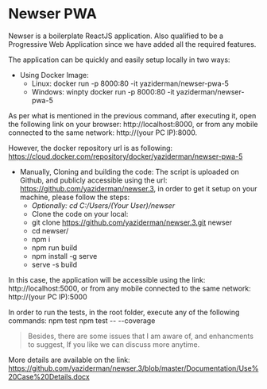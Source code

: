 # Newser PWA


Newser is a boilerplate ReactJS application. Also qualified to be a Progressive Web Application since we have added all the required features.

The application can be quickly and easily setup locally in two ways:

* Using Docker Image:
  * Linux:  docker run -p 8000:80 -it yaziderman/newser-pwa-5
  * Windows: winpty docker run -p 8000:80 -it yaziderman/newser-pwa-5

As per what is mentioned in the previous command, after executing it, open the following link on your browser: http://localhost:8000, or from any mobile connected to the same network: http://(your PC IP):8000.

However, the docker repository url is as following: https://cloud.docker.com/repository/docker/yaziderman/newser-pwa-5

* Manually, Cloning and building the code:
The script is uploaded on Github, and publicly accessible using the url: https://github.com/yaziderman/newser.3, in order to get it setup on your machine, please follow the steps:
   * *Optionally: cd C:/Users/(Your User)/newser*
   * Clone the code on your local:
   * git clone https://github.com/yaziderman/newser.3.git newser
   * cd newser/
   * npm i
   * npm run build
   * npm install -g serve <If not already installed>
   * serve -s build


In this case, the application will be accessible using the link: http://localhost:5000, or from any mobile connected to the same network: http://(your PC IP):5000

In order to run the tests, in the root folder, execute any of the following commands:
npm test
npm test -- --coverage

> Besides, there are some issues that I am aware of, and enhancments to suggest, If you like we can discuss more anytime.

More details are available on the link: 
https://github.com/yaziderman/newser.3/blob/master/Documentation/Use%20Case%20Details.docx
